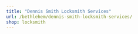 ```yaml
---
title: "Dennis Smith Locksmith Services"
url: /bethlehem/dennis-smith-locksmith-services/
shop: locksmith
---
```

